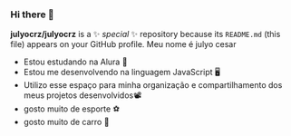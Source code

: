 ### Hi there 👋

**julyocrz/julyocrz** is a ✨ _special_ ✨ repository because its `README.md` (this file) appears on your GitHub profile.
Meu nome é julyo cesar 

- Estou estudando na Alura 📖
- Estou me desenvolvendo na linguagem JavaScript 🖥️
- Utilizo esse espaço para minha organização e compartilhamento dos meus projetos desenvolvidos📽️
- gosto muito de esporte ⚽
- gosto muito de carro 🚗
